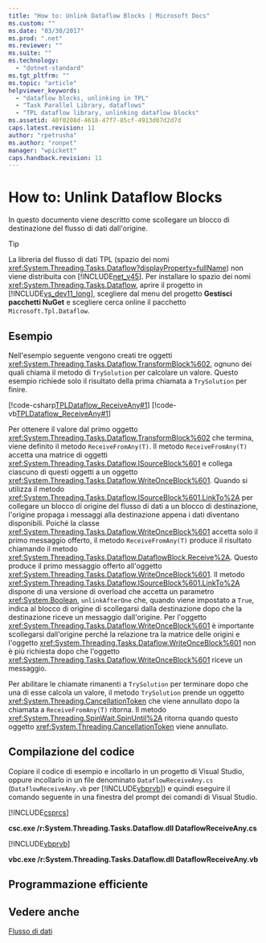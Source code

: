 ```yaml
---
title: "How to: Unlink Dataflow Blocks | Microsoft Docs"
ms.custom: ""
ms.date: "03/30/2017"
ms.prod: ".net"
ms.reviewer: ""
ms.suite: ""
ms.technology: 
  - "dotnet-standard"
ms.tgt_pltfrm: ""
ms.topic: "article"
helpviewer_keywords: 
  - "dataflow blocks, unlinking in TPL"
  - "Task Parallel Library, dataflows"
  - "TPL dataflow library, unlinking dataflow blocks"
ms.assetid: 40f0208d-4618-47f7-85cf-4913d07d2d7d
caps.latest.revision: 11
author: "rpetrusha"
ms.author: "ronpet"
manager: "wpickett"
caps.handback.revision: 11
---
```

# How to: Unlink Dataflow Blocks
In questo documento viene descritto come scollegare un blocco di destinazione del flusso di dati dall'origine.  
  
> [!TIP]
>  La libreria del flusso di dati TPL \(spazio dei nomi <xref:System.Threading.Tasks.Dataflow?displayProperty=fullName>\) non viene distribuita con [!INCLUDE[net_v45](../../../includes/net-v45-md.md)].  Per installare lo spazio dei nomi <xref:System.Threading.Tasks.Dataflow>, aprire il progetto in [!INCLUDE[vs_dev11_long](../../../includes/vs-dev11-long-md.md)], scegliere dal menu del progetto **Gestisci pacchetti NuGet** e scegliere cerca online il pacchetto `Microsoft.Tpl.Dataflow`.  
  
## Esempio  
 Nell'esempio seguente vengono creati tre oggetti <xref:System.Threading.Tasks.Dataflow.TransformBlock%602>, ognuno dei quali chiama il metodo di `TrySolution` per calcolare un valore.  Questo esempio richiede solo il risultato della prima chiamata a `TrySolution` per finire.  
  
 [!code-csharp[TPLDataflow_ReceiveAny#1](../../../samples/snippets/csharp/VS_Snippets_Misc/tpldataflow_receiveany/cs/dataflowreceiveany.cs#1)]
 [!code-vb[TPLDataflow_ReceiveAny#1](../../../samples/snippets/visualbasic/VS_Snippets_Misc/tpldataflow_receiveany/vb/dataflowreceiveany.vb#1)]  
  
 Per ottenere il valore dal primo oggetto <xref:System.Threading.Tasks.Dataflow.TransformBlock%602> che termina, viene definito il metodo `ReceiveFromAny(T)`.  Il metodo `ReceiveFromAny(T)` accetta una matrice di oggetti <xref:System.Threading.Tasks.Dataflow.ISourceBlock%601> e collega ciascuno di questi oggetti a un oggetto <xref:System.Threading.Tasks.Dataflow.WriteOnceBlock%601>.  Quando si utilizza il metodo <xref:System.Threading.Tasks.Dataflow.ISourceBlock%601.LinkTo%2A> per collegare un blocco di origine del flusso di dati a un blocco di destinazione, l'origine propaga i messaggi alla destinazione appena i dati diventano disponibili.  Poiché la classe <xref:System.Threading.Tasks.Dataflow.WriteOnceBlock%601> accetta solo il primo messaggio offerto, il metodo `ReceiveFromAny(T)` produce il risultato chiamando il metodo <xref:System.Threading.Tasks.Dataflow.DataflowBlock.Receive%2A>.  Questo produce il primo messaggio offerto all'oggetto <xref:System.Threading.Tasks.Dataflow.WriteOnceBlock%601>.  Il metodo <xref:System.Threading.Tasks.Dataflow.ISourceBlock%601.LinkTo%2A> dispone di una versione di overload che accetta un parametro <xref:System.Boolean>, `unlinkAfterOne` che, quando viene impostato a `True`, indica al blocco di origine di scollegarsi dalla destinazione dopo che la destinazione riceve un messaggio dall'origine.  Per l'oggetto <xref:System.Threading.Tasks.Dataflow.WriteOnceBlock%601> è importante scollegarsi dall'origine perché la relazione tra la matrice delle origini e l'oggetto <xref:System.Threading.Tasks.Dataflow.WriteOnceBlock%601> non è più richiesta dopo che l'oggetto <xref:System.Threading.Tasks.Dataflow.WriteOnceBlock%601> riceve un messaggio.  
  
 Per abilitare le chiamate rimanenti a `TrySolution` per terminare dopo che una di esse calcola un valore, il metodo `TrySolution` prende un oggetto <xref:System.Threading.CancellationToken> che viene annullato dopo la chiamata a `ReceiveFromAny(T)` ritorna.  Il metodo <xref:System.Threading.SpinWait.SpinUntil%2A> ritorna quando questo oggetto <xref:System.Threading.CancellationToken> viene annullato.  
  
## Compilazione del codice  
 Copiare il codice di esempio e incollarlo in un progetto di Visual Studio, oppure incollarlo in un file denominato `DataflowReceiveAny.cs` \(`DataflowReceiveAny.vb` per [!INCLUDE[vbprvb](../../../includes/vbprvb-md.md)]\) e quindi eseguire il comando seguente in una finestra del prompt dei comandi di Visual Studio.  
  
 [!INCLUDE[csprcs](../../../includes/csprcs-md.md)]  
  
 **csc.exe \/r:System.Threading.Tasks.Dataflow.dll DataflowReceiveAny.cs**  
  
 [!INCLUDE[vbprvb](../../../includes/vbprvb-md.md)]  
  
 **vbc.exe \/r:System.Threading.Tasks.Dataflow.dll DataflowReceiveAny.vb**  
  
## Programmazione efficiente  
  
## Vedere anche  
 [Flusso di dati](../../../docs/standard/parallel-programming/dataflow-task-parallel-library.md)